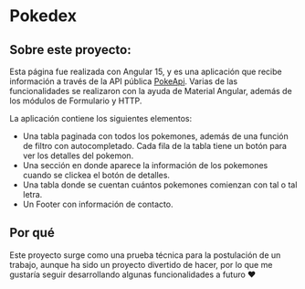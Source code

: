 # Pokedex

## Sobre este proyecto:
Esta página fue realizada con Angular 15,  y es una aplicación que recibe información a través de la API pública [PokeApi](https://pokeapi.co/).
Varias de las funcionalidades se realizaron con la ayuda de Material Angular, además de los módulos de Formulario y HTTP.

La aplicación contiene los siguientes elementos: 
* Una tabla paginada con todos los pokemones, además de una función de filtro con autocompletado. Cada fila de la tabla tiene un botón para ver los detalles del pokemon.
* Una sección en donde aparece la información de los pokemones cuando se clickea el botón de detalles.
* Una tabla donde se cuentan cuántos pokemones comienzan con tal o tal letra.
* Un Footer con información de contacto.

## Por qué
Este proyecto surge como una prueba técnica para la postulación de un trabajo, aunque ha sido un proyecto divertido de hacer, por lo que me gustaría seguir desarrollando algunas funcionalidades a futuro ❤️ 
